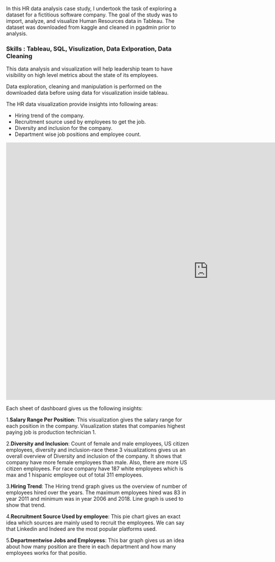 <p>In this HR data analysis case study, I undertook the task of exploring a dataset for a fictitious software company. The goal of the study was to import, analyze, and visualize Human Resources data in Tableau. The dataset was downloaded from kaggle and cleaned in pgadmin prior to analysis.</p>

### Skills : Tableau, SQL, Visulization, Data Exlporation, Data Cleaning

This data analysis and visualization will help leadership team to have visibility on high level metrics about the state of its employees.

Data exploration, cleaning and manipulation is performed on the downloaded data before using data for visualization inside tableau.



The HR data visualization provide insights into following areas:

- Hiring trend of the company.
- Recruitment source used by employees to get the job.
- Diversity and inclusion for the company.
- Department wise job positions and employee count.



<iframe seamless frameborder="0" src="https://public.tableau.com/views/HRdataanalysisfinal/Dashboard1?:embed=yes&:display_count=yes&:showVizHome=no" width = '1100' height = '700' scrolling='yes' ></iframe> 



Each sheet of dashboard gives us the following insights:

1.**Salary Range Per Position**:
This visualization gives the salary range for each position in the company. Visualization states that companies highest paying job is production technician 1.

2.**Diversity and Inclusion**:
Count of female and male employees, US citizen employees, diversity and inclusion-race these 3 visualizations gives us an overall overview of Diversity and inclusion of the company. It shows that company have more female employees than male. Also, there are more US citizen employees. For race company have 187 white employees which is max and 1 hispanic employee out of total 311 employees.

3.**Hiring Trend**:
The Hiring trend graph gives us the overview of number of employees hired over the years. The maximum employees hired was 83 in  year 2011 and minimum was in year 2006 and 2018. Line graph is used to show that trend.

4.**Recruitment Source Used by employee**:
This pie chart gives an exact idea which sources are mainly used to recruit the employees. We can say that Linkedin and Indeed are the most popular platforms used.

5.**Departmentwise Jobs and Employess**:
This bar graph gives us an idea about how many position are there in each department and how many employees works for that positio.

